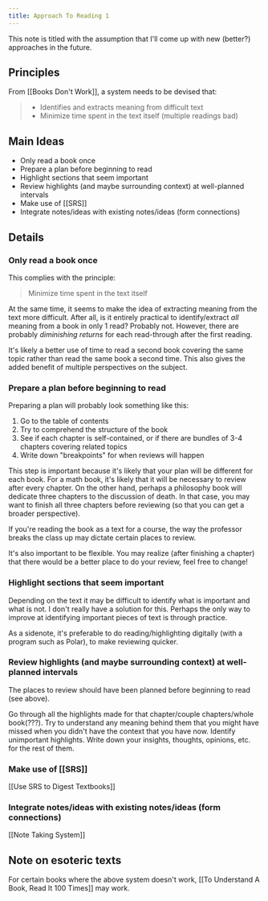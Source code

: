 ```yaml
---
title: Approach To Reading 1
---
```


This note is titled with the assumption that I'll come up with new (better?) approaches in the future.

## Principles

From [[Books Don't Work]], a system needs to be devised that:

>* Identifies and extracts meaning from difficult text
>* Minimize time spent in the text itself (multiple readings bad)

## Main Ideas

* Only read a book once
* Prepare a plan before beginning to read
* Highlight sections that seem important
* Review highlights (and maybe surrounding context) at well-planned intervals
* Make use of [[SRS]]
* Integrate notes/ideas with existing notes/ideas (form connections)

## Details

### Only read a book once

This complies with the principle:

>Minimize time spent in the text itself

At the same time, it seems to make the idea of extracting meaning from the text more difficult. After all, is it entirely practical to identify/extract *all* meaning from a book in only 1 read? Probably not. However, there are probably *diminishing returns* for each read-through after the first reading.

It's likely a better use of time to read a second book covering the same topic rather than read the same book a second time. This also gives the added benefit of multiple perspectives on the subject.

### Prepare a plan before beginning to read

Preparing a plan will probably look something like this:

1. Go to the table of contents
2. Try to comprehend the structure of the book
3. See if each chapter is self-contained, or if there are bundles of 3-4 chapters covering related topics
4. Write down "breakpoints" for when reviews will happen

This step is important because it's likely that your plan will be different for each book. For a math book, it's likely that it will be necessary to review after every chapter. On the other hand, perhaps a philosophy book will dedicate three chapters to the discussion of death. In that case, you may want to finish all three chapters before reviewing (so that you can get a broader perspective).

If you're reading the book as a text for a course, the way the professor breaks the class up may dictate certain places to review.

It's also important to be flexible. You may realize (after finishing a chapter) that there would be a better place to do your review, feel free to change!

### Highlight sections that seem important

Depending on the text it may be difficult to identify what is important and what is not. I don't really have a solution for this. Perhaps the only way to improve at identifying important pieces of text is through practice.

As a sidenote, it's preferable to do reading/highlighting digitally (with a program such as Polar), to make reviewing quicker.

### Review highlights (and maybe surrounding context) at well-planned intervals

The places to review should have been planned before beginning to read (see above).

Go through all the highlights made for that chapter/couple chapters/whole book(???). Try to understand any meaning behind them that you might have missed when you didn't have the context that you have now. Identify unimportant highlights. Write down your insights, thoughts, opinions, etc. for the rest of them.

### Make use of [[SRS]]

[[Use SRS to Digest Textbooks]]

### Integrate notes/ideas with existing notes/ideas (form connections)

[[Note Taking System]]

## Note on esoteric texts

For certain books where the above system doesn't work, [[To Understand A Book, Read It 100 Times]] may work.
